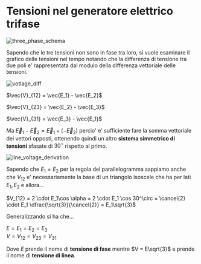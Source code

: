 # Tensioni nel generatore elettrico trifase  

![three_phase_schema](https://github.com/dennyb87/elettrotecnica-serale/assets/7195133/d01e3fd8-5a06-4c89-92d1-2e9a437be5f6)  

Sapendo che le tre tensioni non sono in fase tra loro, si vuole esaminare il grafico delle tensioni nel tempo notando che la differenza di tensione tra due poli e' rappresentata dal modulo della differenza vettoriale delle tensioni.  

![votlage_diff](https://github.com/dennyb87/elettrotecnica-serale/assets/7195133/c080162d-e586-476b-a4cc-ba913905fea2)  

$\vec{V}_{12} = \vec{E_1} - \vec{E_2}$  

$\vec{V}_{23} = \vec{E_2} - \vec{E_3}$  

$\vec{V}_{31} = \vec{E_3} - \vec{E_1}$  

Ma $\vec{E}_1 - \vec{E}_2 = \vec{E}_1 + (-\vec{E}_2)$ percio' e' sufficiente fare la somma vettoriale dei vettori opposti, ottenendo quindi un altro **sistema simmetrico di tensioni** sfasate di $30^\circ$ rispetto al primo.  

![line_voltage_derivation](https://github.com/dennyb87/elettrotecnica-serale/assets/7195133/3389fbc5-3835-4749-9b11-5bb2caf5e399)  

Sapendo che $E_1 = E_2$ per la regola del parallelogramma sappiamo anche che $V_{12}$ e' necessariamente la base di un triangolo isoscele che ha per lati $E_1, E_2$ e allora...  

$V_{12} = 2 \cdot E_1\cos \alpha = 2 \cdot E_1 \cos 30^\circ = \cancel{2} \cdot E_1 \dfrac{\sqrt{3}}{\cancel{2}} = E_1\sqrt{3}$  

Generalizzando si ha che...  

$E = E_1 = E_2 = E_3$  
$V = V_{12} = V_{23} = V_{31}$  

Dove $E$ prende il nome di **tensione di fase** mentre $V = E\sqrt{3}$ e prende il nome di **tensione di linea**.  
